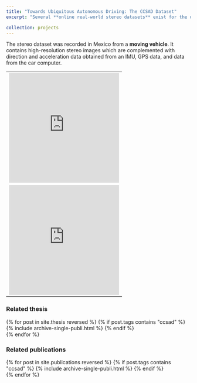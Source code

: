 ```yaml
---
title: "Towards Ubiquitous Autonomous Driving: The CCSAD Dataset"
excerpt: "Several **online real-world stereo datasets** exist for the development and testing of algorithms in the fields of perception and navigation of autonomous vehicles. However, none of them was recorded in **developing countries**, and therefore they lack the particular challenges that can be found on their streets and roads, like abundant potholes, irregular speed bumpers, and peculiar flows of pedestrians. We introduce a novel dataset that possesses such characteristics."

collection: projects
---
```


The stereo dataset was recorded in Mexico from a **moving vehicle**. It contains high-resolution stereo images which are complemented with direction and acceleration data obtained from an IMU, GPS data, and data from the car computer.

<table>
<tr>
<td><div class="fitvidsignore">
<iframe width="100%" height="300" src="https://www.youtube.com/embed/jBnM5Fo70vc" title="CCSAD dataset" frameborder="0" allow="accelerometer; autoplay; clipboard-write; encrypted-media; gyroscope; picture-in-picture" allowfullscreen></iframe>
</div></td>
</tr>
<tr>
<td><div class="fitvidsignore">
<iframe width="100%" height="300" src="https://www.youtube.com/embed/DHLWCtNvyCs" title="Obstacle avoidance with vision-driven humanoid locomotion (3)" frameborder="0" allow="accelerometer; autoplay; clipboard-write; encrypted-media; gyroscope; picture-in-picture" allowfullscreen></iframe>
</div></td>
</tr>
</table>

### Related thesis
{% for post in site.thesis reversed %}
    {% if post.tags contains "ccsad" %}
      {% include archive-single-publi.html %}
    {% endif %}  
{% endfor %}

### Related publications
{% for post in site.publications reversed %}
  {% if post.tags contains "ccsad" %}
    {% include archive-single-publi.html %}
  {% endif %}  
{% endfor %}
